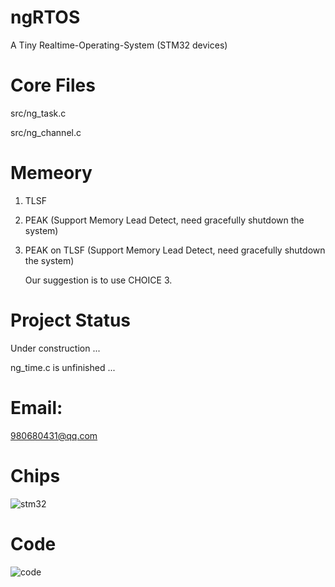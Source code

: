 # ngRTOS
A Tiny Realtime-Operating-System (STM32 devices)

# Core Files
src/ng_task.c

src/ng_channel.c

# Memeory
1. TLSF
2. PEAK (Support Memory Lead Detect, need gracefully shutdown the system)
3. PEAK on TLSF (Support Memory Lead Detect, need gracefully shutdown the system)

   Our suggestion is to use CHOICE 3.

# Project Status
Under construction ...

ng_time.c is unfinished ...

# Email: 
980680431@qq.com

# Chips

![stm32](https://user-images.githubusercontent.com/28725147/211881021-549a4bdc-c3e2-4581-9ccc-b195aa9f7f2e.jpg)

# Code

![code](https://user-images.githubusercontent.com/28725147/211888784-c906d292-ad1c-4154-9528-534f121c43e6.png)
